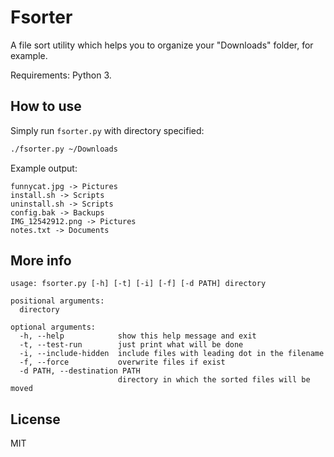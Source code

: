 # Fsorter

A file sort utility which helps you to organize your "Downloads" folder, for example.

Requirements: Python 3.

## How to use

Simply run `fsorter.py` with directory specified:

```bash
./fsorter.py ~/Downloads
```

Example output:

```
funnycat.jpg -> Pictures
install.sh -> Scripts
uninstall.sh -> Scripts
config.bak -> Backups
IMG_12542912.png -> Pictures
notes.txt -> Documents
```

## More info

```
usage: fsorter.py [-h] [-t] [-i] [-f] [-d PATH] directory

positional arguments:
  directory

optional arguments:
  -h, --help            show this help message and exit
  -t, --test-run        just print what will be done
  -i, --include-hidden  include files with leading dot in the filename
  -f, --force           overwrite files if exist
  -d PATH, --destination PATH
                        directory in which the sorted files will be moved
```

## License

MIT
